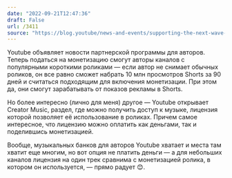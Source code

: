 ```yaml
---
date: "2022-09-21T12:47:36"
draft: False
url: /3411
source: "https://blog.youtube/news-and-events/supporting-the-next-wave-of-creative-entrepreneurs/"
---
```


Youtube объявляет новости партнерской программы для авторов. Теперь податься на монетизацию смогут авторы каналов с популярными короткими роликами — если автор не снимает обычных роликов, он все равно сможет набрать 10 млн просмотров Shorts за 90 дней и считаться подходящим для включения монетизации. При этом да, они смогут зарабатывать от показов рекламы в Shorts.

Но более интересно (лично для меня) другое — Youtube открывает Creator Music, раздел, где можно получить доступ к музыке, лицензия которой позволяет её использование в роликах. Причем самое интересное, что лицензию можно оплатить как деньгами, так и поделившись монетизацией. 

Вообще, музыкальных банков для авторов Youtube хватает и места там хватит еще многим, но вот опция не платить деньги — а для небольших каналов лицензия на один трек сравнима с монетизацией ролика, в котором он используется, — прямо радует 😊.
